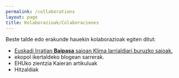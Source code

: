 ```yaml
---
permalink: /collaborations
layout: page
title: Kolaborazioak/Colaboraciones
---
```

Beste talde edo erakunde hauekin kolaborazioak egiten ditut:

- [Euskadi Irratian **Baipasa** saioan Klima larrialdiari buruzko saioak.](https://izaroblog.github.io/collaborations/Baipasa)
- ekopol ikertaldeko blogean sarrerak.
- EHUko zientzia Kaieran artikuluak
- Hitzaldiak

